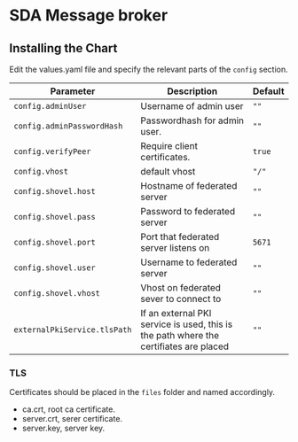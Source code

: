 # SDA Message broker

## Installing the Chart

Edit the values.yaml file and specify the relevant parts of the `config` section.  

Parameter | Description | Default
--------- | ----------- | -------
`config.adminUser` | Username of admin user |`""`
`config.adminPasswordHash` | Passwordhash for admin user. |`""`
`config.verifyPeer` | Require client certificates. |`true`
`config.vhost` | default vhost |`"/"`
`config.shovel.host` | Hostname of federated server |`""`
`config.shovel.pass` | Password to federated server |`""`
`config.shovel.port` | Port that federated server listens on |`5671`
`config.shovel.user` | Username to federated server |`""`
`config.shovel.vhost` | Vhost on federated sever to connect to |`""`
`externalPkiService.tlsPath` | If an external PKI service is used, this is the path where the certifiates are placed | `""`

### TLS

Certificates should be placed in the `files` folder and named accordingly.

- ca.crt, root ca certificate.
- server.crt, serer certificate.
- server.key, server key.
